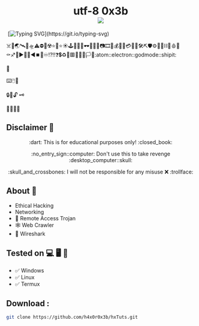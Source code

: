 <h1 align="center">utf-8 0x3b<br>
<img src="./banner.gif"><br>
</h1>

&nbsp;[![Typing SVG](http://readme-typing-svg.herokuapp.com?color=ff0000&size=36&multiline=true&width=970&height=65&lines=Hello+there%2C+my+fellow+anonymous+%3Chacker%2Fs%3E!)](https://git.io/typing-svg)

:skull_and_crossbones::honey_pot::earth_asia::artificial_satellite::rocket::flying_saucer::warning::no_entry::no_mobile_phones::radioactive::star::star2::star::sunny::joystick::game_die::thread::art::dark_sunglasses::battery::electric_plug::bulb::camera::film_strip::movie_camera::moneybag::receipt::dollar::credit_card::email::open_file_folder::hammer_and_wrench::pick::shield::gear::magnet::link::chains::toolbox::drop_of_blood::smoking::coffin::sagittarius::repeat::arrow_forward::arrow_up_small::arrow_down_small::arrow_backward::stop_button::high_brightness::infinity::interrobang::bangbang::question::heavy_dollar_sign::recycle::red_circle::red_square::large_orange_diamond::small_red_triangle::black_flag::white_flag::checkered_flag::atom::electron::godmode::shipit:

:triangular_flag_on_post:

:keyboard::computer_mouse::floppy_disk:

:lock::key::unlock:
:old_key:

:pirate_flag::philippines:

## Disclaimer :closed_book:
<p align="center">:dart: This is for educational purposes only! :closed_book:</p>
<p align="center">:no_entry_sign::computer: Don't use this to take revenge :desktop_computer::skull:</p>
<p align="center">:skull_and_crossbones: I will not be responsible for any misuse ❌ :trollface:</p>

## About :dart:
* Ethical Hacking
* Networking
* :rat: Remote Access Trojan
* :spider_web: Web Crawler
* :shark: Wireshark

## Tested on :computer: :desktop_computer: :iphone:
<ul>
  <li>✅ Windows</li>
  <li>✅ Linux</li>
  <li>✅ Termux</li>
</ul>

## Download :
```bash
git clone https://github.com/h4x0r0x3b/hxTuts.git
```
